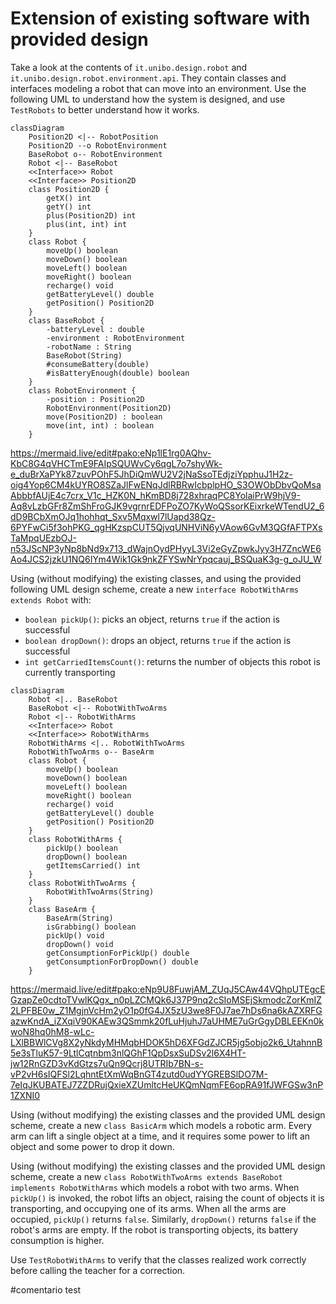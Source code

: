 
# Extension of existing software with provided design

Take a look at the contents of `it.unibo.design.robot` and `it.unibo.design.robot.environment.api`. They contain classes and interfaces modeling a robot that can move into an environment.
Use the following UML to understand how the system is designed, and use `TestRobots` to better understand how it works.

```mermaid
classDiagram
    Position2D <|-- RobotPosition
    Position2D --o RobotEnvironment
    BaseRobot o-- RobotEnvironment
    Robot <|-- BaseRobot
    <<Interface>> Robot
    <<Interface>> Position2D
    class Position2D {
        getX() int
        getY() int
        plus(Position2D) int
        plus(int, int) int
    }
    class Robot {
        moveUp() boolean
        moveDown() boolean
        moveLeft() boolean
        moveRight() boolean
        recharge() void
        getBatteryLevel() double
        getPosition() Position2D
    }
    class BaseRobot {
        -batteryLevel : double
        -environment : RobotEnvironment
        -robotName : String
        BaseRobot(String)
        #consumeBattery(double)
        #isBatteryEnough(double) boolean
    }
    class RobotEnvironment {
        -position : Position2D
        RobotEnvironment(Position2D)
        move(Position2D) : boolean
        move(int, int) : boolean
    }
```

https://mermaid.live/edit#pako:eNp1lE1rg0AQhv-KbC8G4qVHCTmE9FAIpSQUWvCy6qgL7o7shyWk-e_duBrXaPYk87zuvPOhF5JhDiQmWU2V2jNaSsoTEdjziYpphuJ1H2z-oig4Yop6CM4kUYRO8SZaJlFwENqJdlRBRwIcbplpHO_S3OWObDbvQoMsaAbbbfAUjE4c7crx_V1c_HZK0N_hKmBD8j728xhraqPC8YolaiPrW9hjV9-Aq8vLzbGFr8ZmShFroGJK9vgrnrEDFPoZO7KyWoQSsorKEixrkeWTendU2_6dD9BCbXmOJq1hohhqt_Sxv5Mqxwl7lUapd38Qz-6PYFwCi5f3ohPKG_qgHKzspCUT5QjvqUNHViN6yVAow6GvM3QGfAFTPXsTaMpqUEzbOJ-n53JScNP3yNp8bNd9x713_dWajnOydPHyyL3Vi2eGyZpwkJyy3H7ZncWE6Ao4JCS2jzkU1NQ6IYm4Wik1Gk9nkZFYSwNrYpqcauj_BSQuaK3g-g_oJU_W

Using (without modifying) the existing classes, and using the provided following UML design scheme,
create a new `interface RobotWithArms extends Robot` with:
* `boolean pickUp()`: picks an object, returns `true` if the action is successful
* `boolean dropDown()`: drops an object, returns `true` if the action is successful
* `int getCarriedItemsCount()`: returns the number of objects this robot is currently transporting

```mermaid
classDiagram
    Robot <|.. BaseRobot
    BaseRobot <|-- RobotWithTwoArms
    Robot <|-- RobotWithArms
    <<Interface>> Robot
    <<Interface>> RobotWithArms
    RobotWithArms <|.. RobotWithTwoArms
    RobotWithTwoArms o-- BaseArm
    class Robot {
        moveUp() boolean
        moveDown() boolean
        moveLeft() boolean
        moveRight() boolean
        recharge() void
        getBatteryLevel() double
        getPosition() Position2D
    }
    class RobotWithArms {
        pickUp() boolean
        dropDown() boolean
        getItemsCarried() int
    }
    class RobotWithTwoArms {
        RobotWithTwoArms(String)
    }
    class BaseArm {
        BaseArm(String)
        isGrabbing() boolean
        pickUp() void
        dropDown() void
        getConsumptionForPickUp() double
        getConsumptionForDropDown() double
    }
```

https://mermaid.live/edit#pako:eNp9U8FuwjAM_ZUqJ5CAw44VQhpUTEgcEGzapZe0cdtoTVwlKQgx_n0pLZCMQk6J37P9nq2cSIoMSEjSkmodcZorKmIZ2LPFBE0w_Z1MgjnVcHm2yO1p0fG4JX5zU3we8F0J7ae7hDs6na6kAZXRFGazwKndA_iZXqiV90KAEw3QSmmk20fLuHjuhJ7aUHME7uGrGgyDBLEEKn0kwoN8hq0hM8-wLc-LXlBBWlCVg8X2yNkdyMHMqbHDOK5hD6XFGdZJCR5jg5objo2k6_UtahnnB5e3sTluK57-9LtlCqtnbm3nlQGhF1QpDsxSuDSv2l6X4HT-jw12RnGZD3vKdGtzs7uQn9Qcrj8UTRIb7BN-s-vP2vH6sIQFSl2LqhntEtXmWqBnGT4zutd0udYYGREBSlDO7M-7eIqJKUBATEJ7ZZDRujQxieXZUmltcHeUKQmNqmFE6opRA91fJWFGSw3nP1ZXNI0

Using (without modifying) the existing classes and the provided UML design scheme,
create a new `class BasicArm` which models a robotic arm.
Every arm can lift a single object at a time, and it requires some power to lift an object and some power to drop it down.

Using (without modifying) the existing classes and the provided UML design scheme,
create a new `class RobotWithTwoArms extends BaseRobot implements RobotWithArms` which models a robot with two arms.
When `pickUp()` is invoked, the robot lifts an object, raising the count of objects it is transporting, and occupying one of its arms.
When all the arms are occupied, `pickUp()` returns `false`.
Similarly, `dropDown()` returns `false` if the robot's arms are empty.
If the robot is transporting objects, its battery consumption is higher.

Use `TestRobotWithArms` to verify that the classes realized work correctly before calling the teacher for a correction.


#comentario test